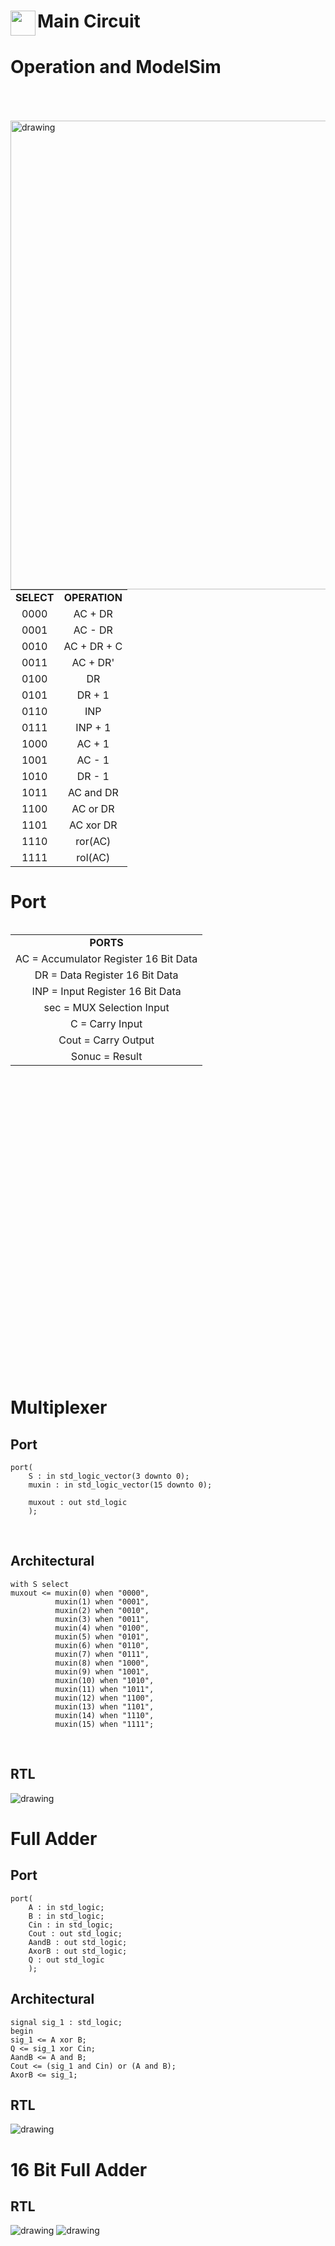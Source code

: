 <img align="left" src="https://raw.githubusercontent.com/SublimeText/AFileIcon/74e3c8ec7141814eba04aec95a85a8af938a4c61/icons/multi/file_type_vhdl%403x.png" width="40px" height="40px"/>Main Circuit
====


# Operation and ModelSim

<img  src="./img/ModelSim0.PNG" alt="drawing" align="left"  width=750px  style="margin-top:50px"/>
<div>
<table  style="text-align:center;">  
<tr> 
 <td><b>SELECT</b></td>  
<td><b>OPERATION</b></td>  
</tr>  
<tr>  
<td>0000</td>  
<td>AC + DR</td> 
 </tr> 
<tr>  
<td>0001</td>  
<td>AC - DR</td> 
</tr> 
<tr>  
<td>0010</td>  
<td>AC + DR + C</td> 
</tr> 
<tr>  
<td>0011</td>  
<td>AC + DR'</td> 
</tr> 
<tr>  
<td>0100</td>  
<td>DR</td> 
</tr> 
<tr>  
<td>0101</td>  
<td>DR + 1</td> 
</tr> 
<tr>  
<td>0110</td>  
<td>INP</td> 
</tr> 
<tr>  
<td>0111</td>  
<td>INP + 1</td> 
</tr> 
<tr>  
<td>1000</td>  
<td>AC + 1</td> 
</tr> 
<tr>  
<td>1001</td>  
<td>AC - 1</td> 
</tr> 
<tr>  
<td>1010</td>  
<td>DR - 1</td> 
</tr> 
<tr>  
<td>1011</td>  
<td>AC and DR</td> 
</tr> 
<tr>  
<td>1100</td>  
<td>AC or DR</td> 
</tr> 
<tr>  
<td>1101</td>  
<td>AC xor DR</td> 
</tr> 
<tr>  
<td>1110</td>  
<td>ror(AC)</td> 
</tr> 
<tr>  
<td>1111</td>  
<td>rol(AC)</td> 
</tr> 
</table>


# Port



<table style="text-align:center;" align="right">
<tr>
<td>
<b>PORTS</b>
</td>
</tr>

<tr>
<td>
AC = Accumulator Register 16 Bit Data
</td>
</tr>

<tr>
<td>
DR = Data Register 16 Bit Data
</td>
</tr>

<tr>
<td>
INP = Input Register 16 Bit Data
</td>
</tr>

<tr>
<td>
sec = MUX Selection Input
</td>
</tr>

<tr>
<td>
C = Carry Input
</td>
</tr>

<tr>
<td>
Cout = Carry Output
</td>
</tr>

<tr>
<td>
Sonuc = Result
</td>
</tr>
</table>
</div>


```
port(
	AC : in std_logic_vector(15 downto 0);
	DR : in std_logic_vector(15 downto 0);
	INP : in std_logic_vector(15 downto 0);
	sec : in std_logic_vector(3 downto 0);
	C : in std_logic;
	
	Cout : out std_logic;
	Sonuc : out std_logic_vector(15 downto 0)
	);
```

<br/>

# Multiplexer



## Port

```
port(
	S : in std_logic_vector(3 downto 0);
	muxin : in std_logic_vector(15 downto 0);
	
	muxout : out std_logic
	);
```
<br/>

## Architectural

```
with S select
muxout <= muxin(0) when "0000",
		  muxin(1) when "0001",
		  muxin(2) when "0010",
		  muxin(3) when "0011",
		  muxin(4) when "0100",
		  muxin(5) when "0101",
		  muxin(6) when "0110",
		  muxin(7) when "0111",
		  muxin(8) when "1000",
		  muxin(9) when "1001",
		  muxin(10) when "1010",
		  muxin(11) when "1011",
		  muxin(12) when "1100",
		  muxin(13) when "1101",
		  muxin(14) when "1110",
		  muxin(15) when "1111";
```

<br/>

## RTL

<img  src="./img/RTLmux.PNG" alt="drawing" />

<br/>


# Full Adder

## Port

```
port(
	A : in std_logic;
	B : in std_logic;
	Cin : in std_logic;
	Cout : out std_logic;
	AandB : out std_logic;
	AxorB : out std_logic;
	Q : out std_logic
	);	
```


## Architectural

```
signal sig_1 : std_logic;
begin
sig_1 <= A xor B;
Q <= sig_1 xor Cin;
AandB <= A and B;
Cout <= (sig_1 and Cin) or (A and B);
AxorB <= sig_1;		
```

## RTL

<img  src="./img/fulladderRTL.PNG" alt="drawing" />

<br/>


# 16 Bit Full Adder

## RTL

<img  src="./img/fulladder16bit_1.PNG" alt="drawing" />
<img  src="./img/fulladder16bit2.PNG" alt="drawing" />